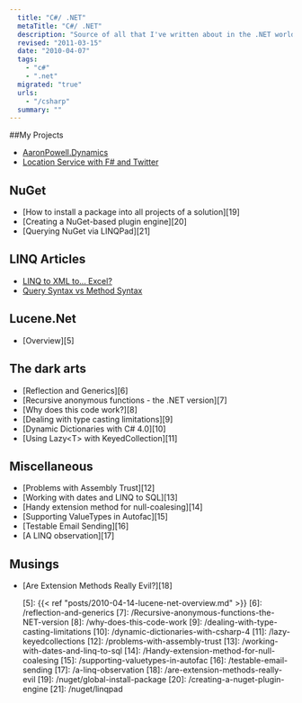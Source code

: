 ```yaml
---
  title: "C#/ .NET"
  metaTitle: "C#/ .NET"
  description: "Source of all that I've written about in the .NET world"
  revised: "2011-03-15"
  date: "2010-04-07"
  tags: 
    - "c#"
    - ".net"
  migrated: "true"
  urls: 
    - "/csharp"
  summary: ""
---
```

##My Projects

* [AaronPowell.Dynamics][1]
* [Location Service with F# and Twitter][2]

## NuGet

* [How to install a package into all projects of a solution][19]
* [Creating a NuGet-based plugin engine][20]
* [Querying NuGet via LINQPad][21]

## LINQ Articles ##

* [LINQ to XML to... Excel?][3]
* [Query Syntax vs Method Syntax][4]

## Lucene.Net ##

 - [Overview][5]

## The dark arts ##

* [Reflection and Generics][6]
* [Recursive anonymous functions - the .NET version][7]
* [Why does this code work?][8]
* [Dealing with type casting limitations][9]
* [Dynamic Dictionaries with C# 4.0][10]
* [Using Lazy&lt;T&gt; with KeyedCollection][11]

## Miscellaneous ###

* [Problems with Assembly Trust][12]
* [Working with dates and LINQ to SQL][13]
* [Handy extension method for null-coalesing][14]
* [Supporting ValueTypes in Autofac][15]
* [Testable Email Sending][16]
* [A LINQ observation][17]


## Musings ##

* [Are Extension Methods Really Evil?][18]


  [1]: /dynamics-library
  [2]: /location-service-with-fsharp-and-twitter
  [3]: /linq-to-xml-to-excel
  [4]: /query-syntax-vs-method-syntax
  [5]: {{< ref "posts/2010-04-14-lucene-net-overview.md" >}}
  [6]: /reflection-and-generics
  [7]: /Recursive-anonymous-functions-the-NET-version
  [8]: /why-does-this-code-work
  [9]: /dealing-with-type-casting-limitations
  [10]: /dynamic-dictionaries-with-csharp-4
  [11]: /lazy-keyedcollections
  [12]: /problems-with-assembly-trust
  [13]: /working-with-dates-and-linq-to-sql
  [14]: /Handy-extension-method-for-null-coalesing
  [15]: /supporting-valuetypes-in-autofac
  [16]: /testable-email-sending
  [17]: /a-linq-observation
  [18]: /are-extension-methods-really-evil
  [19]: /nuget/global-install-package
  [20]: /creating-a-nuget-plugin-engine
  [21]: /nuget/linqpad